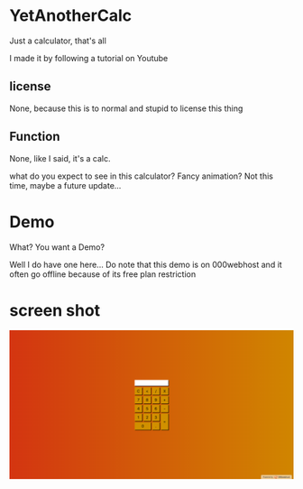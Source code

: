 # YetAnotherCalc
Just a calculator, that's all

I made it by following a tutorial on Youtube

## license
None, because this is to normal and stupid to license this thing

## Function
None, like I said, it's a calc.

what do you expect to see in this calculator? Fancy animation? Not this time, maybe a future update...

# Demo
What? You want a Demo?

Well I do have one here...
Do note that this demo is on 000webhost and it often go offline because of its free plan restriction

# screen shot
![Alt text](452c8c0e-6bb4-4243-bcfb-551770a8506a.png)
